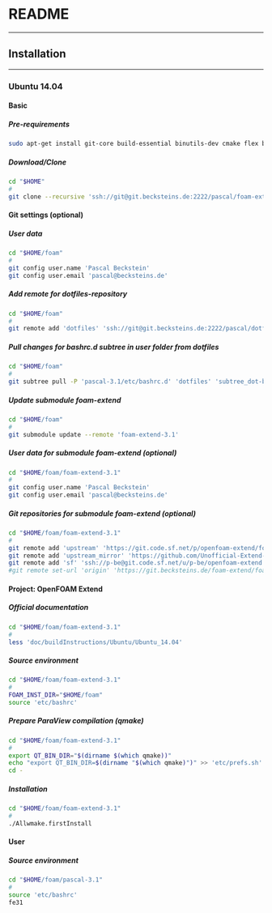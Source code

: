 # README
------

## Installation
------

### Ubuntu 14.04

#### Basic

##### Pre-requirements
```bash
sudo apt-get install git-core build-essential binutils-dev cmake flex bison zlib1g-dev qt4-dev-tools libqt4-dev libncurses5-dev libiberty-dev libxt-dev rpm mercurial graphviz openmpi-bin python-all mayavi2
```
##### Download/Clone
```bash
cd "$HOME"
#
git clone --recursive 'ssh://git@git.becksteins.de:2222/pascal/foam-extend.git' 'foam'
```

#### Git settings (optional)

##### User data
```bash
cd "$HOME/foam"
#
git config user.name 'Pascal Beckstein'
git config user.email 'pascal@becksteins.de'
```
##### Add remote for dotfiles-repository
```bash
cd "$HOME/foam"
#
git remote add 'dotfiles' 'ssh://git@git.becksteins.de:2222/pascal/dotfiles.git' --squash
```
##### Pull changes for bashrc.d subtree in user folder from dotfiles
```bash
cd "$HOME/foam"
#
git subtree pull -P 'pascal-3.1/etc/bashrc.d' 'dotfiles' 'subtree_dot-bashrc.d' --squash
```
##### Update submodule foam-extend
```bash
cd "$HOME/foam"
#
git submodule update --remote 'foam-extend-3.1'
```
##### User data for submodule foam-extend (optional)
```bash
cd "$HOME/foam/foam-extend-3.1"
#
git config user.name 'Pascal Beckstein'
git config user.email 'pascal@becksteins.de'
```
##### Git repositories for submodule foam-extend (optional)
```bash
cd "$HOME/foam/foam-extend-3.1"
#
git remote add 'upstream' 'https://git.code.sf.net/p/openfoam-extend/foam-extend-3.1'
git remote add 'upstream_mirror' 'https://github.com/Unofficial-Extend-Project-Mirror/openfoam-extend-foam-extend-3.1.git'
git remote add 'sf' 'ssh://p-be@git.code.sf.net/u/p-be/openfoam-extend'
#git remote set-url 'origin' 'https://git.becksteins.de/foam-extend/foam-extend-3.1'
```


#### Project: OpenFOAM Extend

##### Official documentation
```bash
cd "$HOME/foam/foam-extend-3.1"
#
less 'doc/buildInstructions/Ubuntu/Ubuntu_14.04'
```
##### Source environment
```bash
cd "$HOME/foam/foam-extend-3.1"
#
FOAM_INST_DIR="$HOME/foam"
source 'etc/bashrc'
```
##### Prepare ParaView compilation (qmake)
```bash
cd "$HOME/foam/foam-extend-3.1"
#
export QT_BIN_DIR="$(dirname $(which qmake))"
echo "export QT_BIN_DIR=$(dirname "$(which qmake)")" >> 'etc/prefs.sh'
cd -
```
##### Installation
```bash
cd "$HOME/foam/foam-extend-3.1"
#
./Allwmake.firstInstall
```


#### User

##### Source environment
```bash
cd "$HOME/foam/pascal-3.1"
#
source 'etc/bashrc'
fe31
```